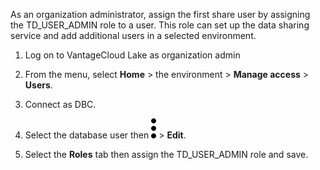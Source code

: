 As an organization administrator, assign the first share user by assigning the TD_USER_ADMIN role to a user. This role can set up the data sharing service and add additional users in a selected environment.

1.  Log on to VantageCloud Lake as organization admin


1.  From the menu, select **Home** > the environment > **Manage access** > **Users**.


1.  Connect as DBC.


1.  Select the database user then ![""](Images/zsz1597101912145.svg) > **Edit**.


1.  Select the **Roles** tab then assign the TD_USER_ADMIN role and save.


